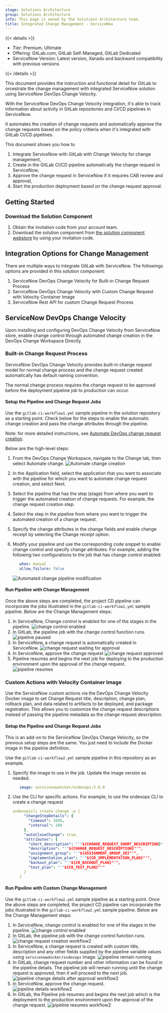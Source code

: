 ```yaml
---
stage: Solutions Architecture
group: Solutions Architecture
info: This page is owned by the Solutions Architecture team.
title: Integrated Change Management - ServiceNow
---
```


{{< details >}}

- Tier: Premium, Ultimate
- Offering: GitLab.com, GitLab Self-Managed, GitLab Dedicated
- ServiceNow Version: Latest version, Xanadu and backward compatibility with previous versions

{{< /details >}}

This document provides the instruction and functional detail for GitLab to orcestrate the change management with integrated ServiceNow solution using ServiceNow DevOps Change Velocity.

With the ServiceNow DevOps Change Velocity integration, it's able to track information about activity in GitLab repositories and CI/CD pipelines in ServiceNow.

It automates the creation of change requests and automatically approve the change requests based on the policy critieria when it's integrated with GitLab CI/CD pipelines.

This document shows you how to

1. Integrate ServiceNow with GitLab with Change Velocity for change management,
1. Create in the GitLab CI/CD pipeline automatically the change request in ServiceNow,
1. Approve the change request in ServiceNow if it requires CAB review and approval,
1. Start the production deployment based on the change request approval.

## Getting Started

### Download the Solution Component

1. Obtain the invitation code from your account team.
1. Download the solution component from [the solution component webstore](https://cloud.gitlab-accelerator-marketplace.com) by using your invitation code.

## Integration Options for Change Management

There are multiple ways to integrate GitLab with ServiceNow. The followings options are provided in this solution component:

1. ServiceNow DevOps Change Velocity for Built-in Change Request Process
1. ServiceNow DevOps Change Velocity with Custom Change Request with Velocity Container Image
1. ServiceNow Rest API for custom Change Request Process

## ServiceNow DevOps Change Velocity

Upon installing and configuring DevOps Change Velocity from ServiceNow store, enable change control through automated change creation in the DevOps Change Workspace Directly.

### Built-in Change Request Process

ServiceNow DevOps Change Velocity provides built-in change request model for normal change process and the change request created automatically has default naming convention.

The normal change process requires the change request to be approved before the deployment pipeline job to production can occur.

#### Setup the Pipeline and Change Request Jobs

Use the `gitlab-ci-workflow1.yml` sample pipeline in the solution repository as a starting point.
Check below for the steps to enable the automatic change creation and pass the change attributes through the pipeline.

Note: for more detailed instructions, see [Automate DevOps change request creation](https://www.servicenow.com/docs/bundle/yokohama-it-service-management/page/product/enterprise-dev-ops/task/automate-devops-change-request.html).

Below are the high-level steps:

1. From the DevOps Change Workspace, navigate to the Change tab, then select Automate change. ![Automate change creation](img/snow_automate_cr_creation_v17_9.png)
1. In the Application field, select the application that you want to associate with the pipeline for which you want to automate change request creation, and select Next.
1. Select the pipeline that has the step (stage) from where you want to trigger the automated creation of change requests. For example, the change request creation step.
1. Select the step in the pipeline from where you want to trigger the automated creation of a change request.
1. Specify the change attributes in the change fields and enable change receipt by selecting the Change receipt option.
1. Modify your pipeline and use the corresponding code snippet to enable change control and specify change attributes. For example, adding the following two configurations to the job that has change control enabled:

   ```yaml
      when: manual
      allow_failure: false
   ```

    ![Automated change pipeline modification](img/snow_automated_cr_pipeline_update_v17_9.png)

#### Run Pipeline with Change Management

Once the above steps are completed, the project CD pipeline can incorporate the jobs illustrated in the `gitlab-ci-workflow1.yml` sample pipeline. Below are the Change Management steps:

1. In ServiceNow, Change control is enabled for one of the stages in the pipeline. ![change control enabled](img/snow_change_control_enabled_v17_9.png)
1. In GitLab, the pipeline job with the change control function runs. ![pipeline paused](img/snow_pipeline_pause_for_approval_v17_9.png)
1. In ServiceNow, a change request is automatically created in ServiceNow. ![change request waiting for approval](img/snow_cr_waiting_for_approval_v17_9.png)
1. In ServiceNow, approve the change request
    ![change request approved](img/snow_cr_approved_v17_9.png)
1. Pipeline resumes and begins the next job for deploying to the production environment upon the approval of the change request.
    ![pipeline resumes](img/snow_pipeline_resumes_v17_9.png)

### Custom Actions with Velocity Container Image

Use the ServiceNow custom actions via the DevOps Change Velocity Docker image to set Change Request title, description, change plan, rollback plan, and data related to artifacts to be deployed, and package registration. This allows you to customize the change request descriptions instead of passing the pipeline metadata as the change request description.

#### Setup the Pipeline and Change Request Jobs

This is an add-on to the ServiceNow DevOps Change Velocity, so the previous setup steps are the same. You just need to include the Docker image in the pipeline definition.

Use the `gitlab-ci-workflow2.yml` sample pipeline in this repository as an example.

1. Specify the image to use in the job. Update the image version as needed.

   ```yaml
      image: servicenowdocker/sndevops:5.0.0
   ```

1. Use the CLI for specific actions. For example, to use the sndevops CLI to create a change request

   ```yaml
   sndevopscli create change -p {
        "changeStepDetails": {
          "timeout": 3600,
          "interval": 100
        },
        "autoCloseChange": true,
        "attributes": {
          "short_description": "'"${CHANGE_REQUEST_SHORT_DESCRIPTION}"'",
          "description": "'"${CHANGE_REQUEST_DESCRIPTION}"'",
          "assignment_group": "'"${ASSIGNMENT_GROUP_ID}"'",
          "implementation_plan": "'"${CR_IMPLEMENTATION_PLAN}"'",
          "backout_plan": "'"${CR_BACKOUT_PLAN}"'",
          "test_plan": "'"${CR_TEST_PLAN}"'"
        }
      }

   ```

#### Run Pipeline with Custom Change Management

Use the `gitlab-ci-workflow2.yml` sample pipeline as a starting point.
Once the above steps are completed, the project CD pipeline can incorporate the jobs illustrated in the `gitlab-ci-workflow2.yml` sample pipeline. Below are the Change Management steps:

1. In ServiceNow, change control is enabled for one of the stages in the pipeline. ![change control enabled](img/snow_change_control_enabled_v17_9.png)
1. In GitLab, the pipeline job with the change control function runs. ![change request creation workflow2](img/snow_cr_creation_workflow2_v17_9.png)
1. In ServiceNow, a change request is created with custom title, description and any other fields supplied by the pipeline variable values using `servicenowdocker/sndevops` image. ![pipeline remain running](img/snow_pipeline_workflow2_v17_9.png)
1. In GitLab, change request number and other information can be found in the pipeline details. The pipeline job will remain running until the change request is approved, then it will proceed to the next job. ![pipeline change details after approval workflow2](img/snow_pipeline_details_workflow2_v17_9.png)
1. In ServiceNow, approve the change request.
    ![pipeline details workflow2](img/snow_pipeline_cr_details_workflow2_v17_9.png)
1. In GitLab, the Pipeline job resumes and begins the next job which is the deployment to the production environment upon the approval of the change request.
    ![pipeline resumes workflow2](img/snow_pipeline_resumes_workflow2_v17_9.png)

